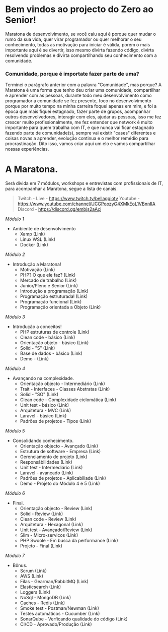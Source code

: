 # Bem vindos ao projecto do Zero ao Senior!

Maratona de desenvolvimento, se você caiu aqui é porque quer mudar o rumo da sua vida, quer virar programador ou quer melhorar o seu conhecimento, todas as motivação para iniciar é válida, porém o mais importante aqui é se divertir, isso mesmo divirta fazendo código, divirta resolvendo problemas e divirta compartilhando seu conhecimento com a comunidade.

### Comunidade, porque é importate fazer parte de uma?

Terminei o parágrafo anterior com a palavra "Comunidade", mas porque? A Maratona é uma forma que tenho deu criar uma comunidade, compartilhar e aprender com as pessoas, durante todo meu desenvolvimento como programador a comunidade se fez presente, foco no desenvolvimento porque por muito tempo na minha carreira foquei apenas em mim, e foi a época que mais fiquei estagnado, fazer parte de grupos, acompanhar outros desenvolvedores, interagir com eles, ajudar as pessoas, isso me fez crescer muito profissionalmente, me fez entender que network é muito importante para quem trabalha com IT, e que nunca vai ficar estagnado fazendo parte de comunidade(s), sempre vai existir "cases" diferentes e coisas novas a aprender, evolução continua e o melhor remédio para procrastinação. Dito isso, vamos criar aqui um elo e vamos compartilhar nossas experiências.

# A Maratona.

Será divida em 7 módulos, workshops e entrevistas com profissionais de IT, para acompanhar a Maratona, segue a lista de canais.

> Twitch - Live - https://www.twitch.tv/bellaggiotv
> Youtube - https://www.youtube.com/channel/UCGPoozyG4XMkEoL1VBnnIIA
> Discord - https://discord.gg/embjs2aAcj

_Módulo 1_

- Ambiente de desenvolvimento
  - Xamp (Link)
  - Linux WSL (Link)
  - Docker (Link)

_Módulo 2_

- Introdução a Maratona!
  - Motivação (Link)
  - PHP? O que ele faz? (Link)
  - Mercado de trabalho (Link)
  - Junior/Pleno e Senior (Link)
  - Introdução a programação (Link)
  - Programação estruturada! (Link)
  - Programação funcional (Link)
  - Programação orientada a Objeto (Link)

_Módulo 3_

- Introdução a conceitos!
  - PHP estruturas de controle (Link)
  - Clean code - básico (Link)
  - Orientação objeto - básico (Link)
  - Solid - "S" (Link)
  - Base de dados - básico (Link)
  - Demo - (Link)

_Módulo 4_

- Avançando na complexidade.
  - Orientação objecto - Intermediário (Link)
  - Trait - Interfaces - Classes Abstratas (Link)
  - Solid - "SO" (Link)
  - Clean code - Complexidade ciclomática (Link)
  - Unit test - básico (Link)
  - Arquitetura - MVC (Link)
  - Laravel - básico (Link)
  - Padrões de projetos - Tipos (Link)

_Módulo 5_

- Consolidando conhecimento.
  - Orientação objecto - Avançado (Link)
  - Estrutura de software - Empresa (Link)
  - Gerenciamento de projeto (Link)
  - Responsábilidades (Link)
  - Unit test - Intermediário (Link)
  - Laravel - avançado (Link)
  - Padrões de projetos - Aplicabiliade (Link)
  - Demo - Projeto do Módulo 4 e 5 (Link)

_Módulo 6_

- Final.
  - Orientação objecto - Review (Link)
  - Solid - Review (Link)
  - Clean code - Review (Link)
  - Arquitetura - Hexagonal (Link)
  - Unit test - Avançado/Review (Link)
  - Slim - Micro-servicos (Link)
  - PHP Swoole - Em busca da performance (Link)
  - Projeto - Final (Link)

_Módulo 7_

- Bônus.
  - Scrum (Link)
  - AWS (Link)
  - Filas - Gearman/RabbitMQ (Link)
  - Elasticsearch (Link)
  - Loggers (Link)
  - NoSql - MongoDB (Link)
  - Caches - Redis (Link)
  - Smoke test - Postman/Newman (Link)
  - Testes automáticos - Cucumber (Link)
  - SonarQube - Verficando qualidade do código (Link)
  - CI/CD - Aprovado/Produção (Link)
